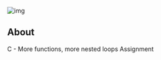 ![img](https://assets.imaginablefutures.com/media/images/ALX_Logo.max-200x150.png)

## About

C - More functions, more nested loops Assignment
